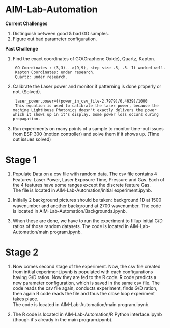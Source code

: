 # AIM-Lab-Automation

**Current Challenges**

1. Distinguish between good & bad GO samples. 
2. Figure out bad parameter configuration.


**Past Challenge**

1. Find the exact coordinates of GO(Graphene Oxide), Quartz, Kapton.
    
        GO Coordinates : (3,3)--->(9,9), step size .5, .5. It worked well.
        Kapton Coordinates: under research.
        Quartz: under research.
     
2. Calibrate the Laser power and monitor if patterning is done properly or not. (Solved).

        laser_power.power=((power_in_csv_file-2.7979)/0.4639)/1000
        This equation is used to calibrate the laser power, because the machine LightHouse Photonics doesn't exactly delivers the power         which it shows up in it's display. Some power loss occurs during propagation.
        
3. Run experiments on many points of a sample to monitor time-out issues from ESP 300 (motion controller) and solve them if it shows up.
 (Time out issues solved)
 
 
# Stage 1
1. Populate Data on a csv file with random data. The csv file contains 4 Features: Laser Power, Laser Exposure Time, Pressure      and Gas. Each of the 4 features have some ranges except the discrete feature Gas. </br>
   The file is located in AIM-Lab-Automation/initial experiment.ipynb. </br>
   
2. Initially 2 background pictures should be taken: background 1D at 1500 wavenumber and another background at 2700 wavenumber.
   The code is located in AIM-Lab-Automation/Backgrounds.ipynb. </br>
   
3. When these are done, we have to run the experiment to fillup initial G/D ratios of those random datasets. The code is     located in AIM-Lab-Automation/main program.ipynb.


# Stage 2
1. Now comes second stage of the experiment. Now, the csv file created from initial experiment.ipynb is populated with each configurations having G/D ratios. Now they are fed to the R code. R code predicts a new parameter configuration, which is saved in the same csv file. The code reads the csv file again, conducts experiment, finds G/D ration, then again R code reads the file and thus the close loop experiment takes place. </br>
The code is located in AIM-Lab-Automation/main program.ipynb. </br>

2. The R code is located in AIM-Lab-Automation/R Python interface.ipynb (though it's already in the main program.ipynb).
